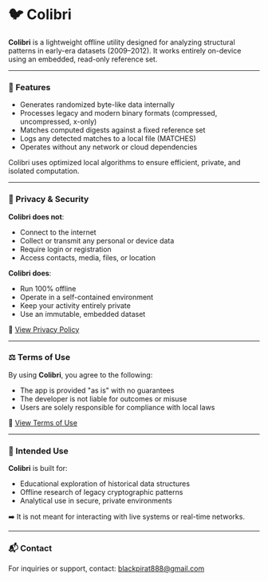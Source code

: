 # 🐦 Colibri

**Colibri** is a lightweight offline utility designed for analyzing structural patterns in early-era datasets (2009–2012).
It works entirely on-device using an embedded, read-only reference set.

---

### 🚀 Features

* Generates randomized byte-like data internally
* Processes legacy and modern binary formats (compressed, uncompressed, x-only)
* Matches computed digests against a fixed reference set
* Logs any detected matches to a local file (MATCHES)
* Operates without any network or cloud dependencies

Colibri uses optimized local algorithms to ensure efficient, private, and isolated computation.

---

### 🔐 Privacy & Security

**Colibri does not**:

* Connect to the internet
* Collect or transmit any personal or device data
* Require login or registration
* Access contacts, media, files, or location

**Colibri does**:

* Run 100% offline
* Operate in a self-contained environment
* Keep your activity entirely private
* Use an immutable, embedded dataset

📄 [View Privacy Policy](https://github.com/blackpirat888/Colibri/blob/main/PRIVACY.md)

---

### ⚖️ Terms of Use

By using **Colibri**, you agree to the following:

* The app is provided "as is" with no guarantees
* The developer is not liable for outcomes or misuse
* Users are solely responsible for compliance with local laws

📄 [View Terms of Use](https://github.com/blackpirat888/Colibri/blob/main/TERMS.md)

---

### 🧩 Intended Use

**Colibri** is built for:

* Educational exploration of historical data structures
* Offline research of legacy cryptographic patterns
* Analytical use in secure, private environments

➡️ It is not meant for interacting with live systems or real-time networks.

---

### 📬 Contact

For inquiries or support, contact:
blackpirat888@gmail.com

